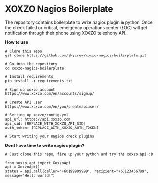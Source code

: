 XOXZO Nagios Boilerplate
========================
The repository contains boilerplate to write nagios plugin in python. Once the check failed or critical, emergency operations center (EOC) will get notification through their phone using XOXZO telephony API.

**How to use**

    # Clone this repo
    git clone https://github.com/skycrew/xoxzo-nagios-boilerplate.git
    
    # Go into the repository
    cd xoxzo-nagios-boilerplate
    
    # Install requirements
    pip install -r requirements.txt
    
    # Sign up xoxzo account
    https://www.xoxzo.com/en/accounts/signup/
    
    # Create API user
    https://www.xoxzo.com/en/you/createapiuser/
    
    # Setting up xoxzo/config.yml
    api_url: https://api.xoxzo.com
    api_sid: [REPLACE_WITH_XOXZO_API_SID]
    auth_token: [REPLACE_WITH_XOXZO_AUTH_TOKEN]
    
    # Start writing your nagios check plugins
**Dont have time to write nagios plugin?**

    # Just clone this repo, fire up your python and try the xoxzo api :D
    
    from xoxzo.api import XoxzoApi
    api = XoxzoApi()
    status = api.call(caller="+60199999999", recipient="+60123456789", message="Hello world!")
